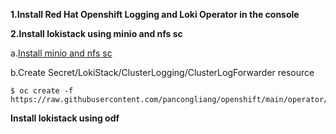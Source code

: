 **1.Install Red Hat Openshift Logging and Loki Operator in the console**

**2.Install lokistack using minio and nfs sc**

a.[Install minio and nfs sc](https://github.com/pancongliang/openshift/blob/main/storage/minio/readme.md)

b.Create Secret/LokiStack/ClusterLogging/ClusterLogForwarder resource
~~~
$ oc create -f https://raw.githubusercontent.com/pancongliang/openshift/main/operator/logging/deploy/deploy_loki_using_minio.yaml
~~~

**Install lokistack using odf**
